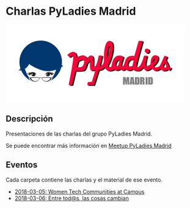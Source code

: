 # Charlas PyLadies Madrid

<img src="./images/pyladiesmadrid_alargado.png" height="200"> 


## Descripción 

Presentaciones de las charlas del grupo PyLadies Madrid.  

Se puede encontrar más información en [Meetup PyLadies Madrid](https://www.meetup.com/PyLadiesMadrid/) 

## Eventos 

Cada carpeta contiene las charlas y el material de ese evento. 

* [2018-03-05: Women Tech Communities at Campus](/women_tech_communities_at_campus)
* [2018-03-06: Entre tod@s, las cosas cambian](/entre_todas_todos_las_cosas_cambian)

